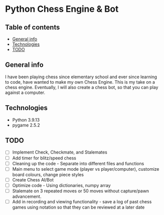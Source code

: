 # Python Chess Engine & Bot

## Table of contents
* [General info](#general-info)
* [Technologies](#technologies)
* [TODO](#todo)

## General info
I have been playing chess since elementary school and ever since learning to code, have wanted to make my own Chess Engine. This is my take on a chess engine. Eventually, I will also create a chess bot, so that you can play against a computer.

## Technologies
* Python 3.9.13
* pygame 2.5.2

## TODO
- [ ] Implement Check, Checkmate, and Stalemates
- [ ] Add timer for blitz/speed chess
- [ ] Cleaning up the code - Separate into different files and functions
- [ ] Main menu to select game mode (player vs player/computer), customize board colours, change piece styles
- [ ] Create Chess AI/Bot
- [ ] Optimize code - Using dictionaries, numpy array
- [ ] Stalemate on 3 repeated moves or 50 moves without capture/pawn advancement.
- [ ] Add in recording and viewing functionality - save a log of past chess games using notation so that they can be reviewed at a later date
